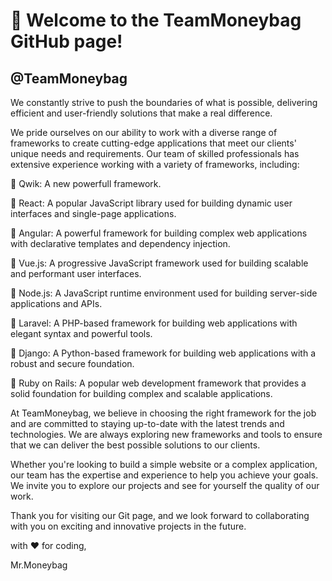 # 👋 Welcome to the TeamMoneybag GitHub page! 

## @TeamMoneybag
We constantly strive to push the boundaries of what is possible, delivering efficient and user-friendly solutions that make a real difference.

We pride ourselves on our ability to work with a diverse range of frameworks to create cutting-edge applications that meet our clients' unique needs and requirements. Our team of skilled professionals has extensive experience working with a variety of frameworks, including:

💠 Qwik: A new powerfull framework.

💠 React: A popular JavaScript library used for building dynamic user interfaces and single-page applications.

💠 Angular: A powerful framework for building complex web applications with declarative templates and dependency injection.

💠 Vue.js: A progressive JavaScript framework used for building scalable and performant user interfaces.

💠 Node.js: A JavaScript runtime environment used for building server-side applications and APIs.

💠 Laravel: A PHP-based framework for building web applications with elegant syntax and powerful tools.

💠 Django: A Python-based framework for building web applications with a robust and secure foundation.

💠 Ruby on Rails: A popular web development framework that provides a solid foundation for building complex and scalable applications.

At TeamMoneybag, we believe in choosing the right framework for the job and are committed to staying up-to-date with the latest trends and technologies. We are always exploring new frameworks and tools to ensure that we can deliver the best possible solutions to our clients.

Whether you're looking to build a simple website or a complex application, our team has the expertise and experience to help you achieve your goals. We invite you to explore our projects and see for yourself the quality of our work.


Thank you for visiting our Git page, and we look forward to collaborating with you on exciting and innovative projects in the future.


with ❤️ for coding, 

Mr.Moneybag